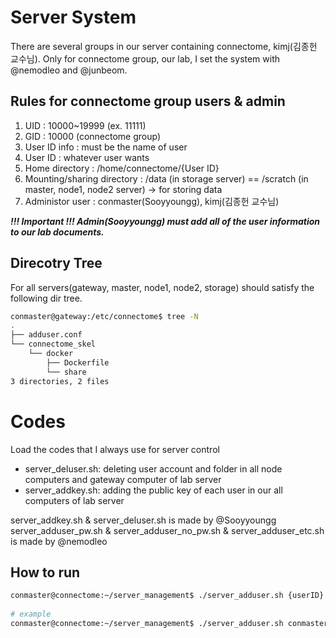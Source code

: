 # Server System
There are several groups in our server containing connectome, kimj(김종헌 교수님).
Only for connectome group, our lab, I set the system with @nemodleo and @junbeom.
## Rules for connectome group users & admin
1. UID : 10000~19999 (ex. 11111)
2. GID : 10000 (connectome group)
3. User ID info : must be the name of user
4. User ID : whatever user wants
5. Home directory : /home/connectome/{User ID}
6. Mounting/sharing directory : /data (in storage server) == /scratch (in master, node1, node2 server) -> for storing data
7. Administor user : conmaster(Sooyyoungg), kimj(김종헌 교수님)      

**_!!! Important !!! Admin(Sooyyoungg) must add all of the user information to our lab documents._**       

## Direcotry Tree
For all servers(gateway, master, node1, node2, storage) should satisfy the following dir tree.
~~~Bash
conmaster@gateway:/etc/connectome$ tree -N
.
├── adduser.conf
└── connectome_skel
    └── docker
        ├── Dockerfile
        └── share
3 directories, 2 files
~~~

# Codes
Load the codes that I always use for server control
* server_deluser.sh: deleting user account and folder in all node computers and gateway computer of lab server
* server_addkey.sh: adding the public key of each user in our all computers of lab server

server_addkey.sh & server_deluser.sh is made by @Sooyyoungg      
server_adduser_pw.sh & server_adduser_no_pw.sh & server_adduser_etc.sh is made by @nemodleo

## How to run
~~~Bash
conmaster@connectome:~/server_management$ ./server_adduser.sh {userID} {UID} {First_Lastname}
        
# example
conmaster@connectome:~/server_management$ ./server_adduser.sh conmaster 10000 Sooyoung_Kim
~~~
